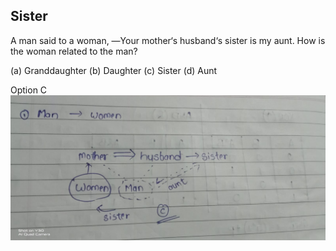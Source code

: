 ## Sister
A man said to a woman, ―Your mother‘s
husband‘s sister is my aunt. How is the woman
related to the man?

(a) Granddaughter (b) Daughter
(c) Sister  (d) Aunt 

Option C
![Alt Text](000-resc/839b49e8-a97a-4f83-bf8a-b9aeaa0df099.jpg)
